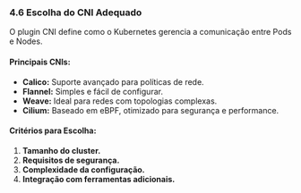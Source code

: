 ### **4.6 Escolha do CNI Adequado**

O plugin CNI define como o Kubernetes gerencia a comunicação entre Pods e Nodes.

#### **Principais CNIs:**
- **Calico:** Suporte avançado para políticas de rede.  
- **Flannel:** Simples e fácil de configurar.  
- **Weave:** Ideal para redes com topologias complexas.  
- **Cilium:** Baseado em eBPF, otimizado para segurança e performance.

#### **Critérios para Escolha:**
1. **Tamanho do cluster.**  
2. **Requisitos de segurança.**  
3. **Complexidade da configuração.**  
4. **Integração com ferramentas adicionais.**